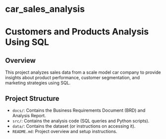 # car_sales_analysis
# Customers and Products Analysis Using SQL

## Overview
This project analyzes sales data from a scale model car company to provide insights about product performance, customer segmentation, and marketing strategies using SQL.

## Project Structure
- `docs/`: Contains the Business Requirements Document (BRD) and Analysis Report.
- `src/`: Contains the analysis code (SQL queries and Python scripts).
- `data/`: Contains the dataset (or instructions on accessing it).
- `README.md`: Project overview and setup instructions.
